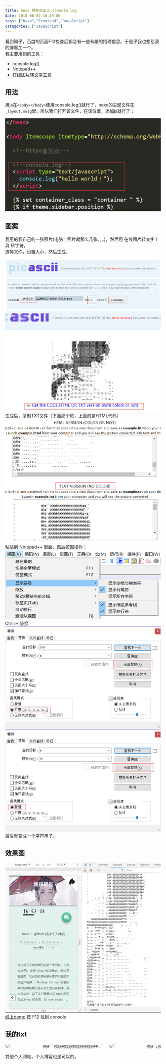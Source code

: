```yaml
---
title: hexo 博客自定义 console log
date: 2018-08-04 16:19:06
tags: ["hexo","Frontend","JavaScript"]
categories: ["JavaScript"]
---
```


看到知乎，百度的页面F12检查后都会有一些有趣的招聘信息。于是乎我也想给我的博客加一个。  
我主要用到的工具：  
* console.log()
* Notepad++
* [在线图片转文字工具](http://picascii.com)

<!--more-->
## 用法
用js在`<body></body>`使用console.log()就行了，hexo的主题文件在`_layout.swig`里，所以我们打开该文件，在该位置，添加js就行了；

![](images/console.png)

## 图案
我用的我自己的一张照片(电脑上照片就那么几张。。。)，然后用 在线图片转文字工具 转字符，  
选择文件，设置大小，然后生成，![](images/QQ截图1.png)  
![](images/QQ图片2.png)生成后，复制TXT文件（下面那个框，上面的是HTML代码）  
![](images/QQ截图3.png)  
粘贴到 Notepad++ 里面，然后按图操作；  
![](images/QQ截图4.png)  
Ctrl+H 替换  
![](images/QQ截图5.png)  
![](images/QQ截图6.png)  
最后就变成一个字符串了。

## 效果图
![](images/QQ截图7.png)  
[线上demo](https://lruihao.cn),按 F12 找到 console

## 我的txt
```txt
\n`              @@#``@@@@@@@@@@@@@@@@@@##,`   \n`              @@#`;@@@@@@@@@@@@@@@@@@@':'   \n`              @@#`@@@@@@@@@@@@@@@@@@@#+#;`  \n`              @@#`@@@@@@@@@@@@@@@@@@###@'.  \n`              @@+.@@@@@@@@@@@@@@@@@@@@@##,  \n`              @@#,@@@@@@@@@@@@@@@@@@@@@@#,  \n`              #@#:@@@@@@@@@@@@@@@@@@@@@@@,  \n`              #@#'@@@@@@@@@@@@@@@@@@@@@@@.  \n`              +@#;@@@@@@@@@@@@@@@@@@@@@@#   \n`          `;: ;@#'@@@@@@@@@@@@@@@@@@+'+@'   \n`    `,,;';'+';'@@+:@@@@@@@@@@@@##@#',.:#;   \n,, ``    ``..,:;@@#'@@@@@@@@#####@@@@#:`:.   \n`       `````:++@@@@@@@@@@@@@###@@@@#+,..    \n        ``````.#@@@@@@@@@@@@@@#@@@#++#'``    \n`    ```.,,:,.`:@@@@@@@@@@@@@###@@@##'.`     \n``..`````..,::;+@@@@@@@@@@@@#+`::+##'`.      \n`      ````.```,@@@@@@@@@@@##;``.,';` `      \n``.;@@@@@@@@@@@@@@@@@@@@@@###;``..``````     \n#@@@@@@@@@@@@@@@@@@@@@@@@##@#;``,``,.``      \n@@@@@@@@@@@@@@@@@@@.`````..``.. +` `:`       \n@+''++#####@@#`.@@@``````` ` `,```  ``       \n';;;;'+##+'+.`;+@@@,..```` `` :,.            \n;::,,:;+#++``,,#@@@'..``````` ,`.``          \n;,,,,...'#.,,..#@@@#,,.`````` .````          \n:,,,,....`,::;''+#@#;,..`````````.``         \n:,,,.....'##++''';:+':,.`..,,...`            \n:,,,...#####+'+#@@@'.';+:.  ` ``             \n;,,.`'####'#,`.`+@@@+'``` `.`                \n;,.`#@@@#+:'+++##+@##@,,,,`                  \n',.#@@###'''';:,.```,+#.                     \n+,#@@@####;,,..```````````````         `.:,::\n+@@@@###+;,,..``````````````````          `.,\n#@@@##+',,,........``````````````            \n@@@@#+:,,,,`........``````````               \n@@@#+:,,,,.`````.....``````````           `` \n@@##':,......`````....```  `````          ```\n@@@#':,....,..``````..````    ```         ```\n@@@#',....,,,..```````````     ```         ..\n@@@#,.....,,,,.``  ````````   ``````         \n@@@+....,,,,,..`````````````   ``````````    \n@@@:....,,,,.LiRuihao````````  ```````````` \n#@@,....,,,,.Always Be Yourself !````````````\n,##,,...,::,.````````````..``````   `......``\n,'#,,..,,:::.`````````........``````   `.,,..\n\n你好！\n欢迎进入什么都不会的李瑞豪的个人网站！\nhttps://lruihao.cn\nhttps://www.lruihao.cn\nhttps://lruihao.github.io\nhttps://liruihao.coding.me\n\n\n\n
```

其他个人网站，个人博客也是可以的。